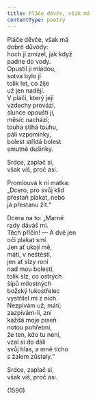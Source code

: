 ```yaml
---
title: Pláče děvče, však má
contentType: poetry
---
```


<section>

Pláče děvče, však má  
dobré důvody:  
hoch jí zmizel, jak když  
padne do vody.  
Opustil ji mladou,  
sotva bylo jí  
tolik let, co žije  
už jen nadějí.  
V pláči, který její  
vzdechy provází,  
slunce opouští ji,  
měsíc nachází;  
touha stíhá touhu,  
pálí vzpomínky,  
bolest střídá bolest  
smutné dušinky.

Srdce, zaplač si,  
však víš, proč asi.

Promlouvá k ní matka:  
„Dcero, pro svůj klid  
přestaň plakat, nebo  
já přestanu žít.“

Dcera na to: „Marné  
rady dáváš mi.  
Těch příčin! — A dvě jen  
oči plakat smí.  
Jen ať ukojí mě,  
máti, v neštěstí,  
jen ať slzy roní  
nad mou bolestí,  
tolik slz, co ostrých  
šípů milostných  
božský lukostřelec  
vystřílel mi z nich.  
Nezpívám už, máti;  
zazpívám-li, zní  
každá moje píseň  
notou pohřební,  
že ten, kdo tu není,  
vzal si do dáli  
svůj hlas, a mně ticho  
s žalem zůstaly.“

Srdce, zaplač si,  
však víš, proč asi.

(1590)

</section>
